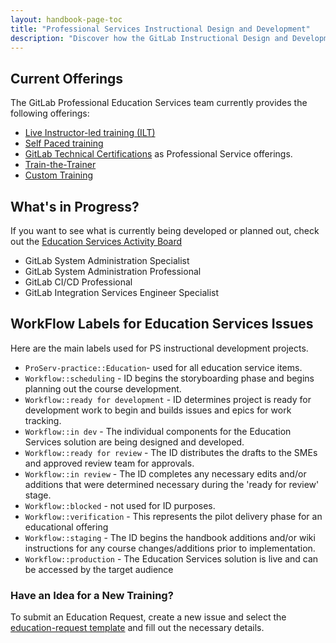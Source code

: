```yaml
---
layout: handbook-page-toc
title: "Professional Services Instructional Design and Development"
description: "Discover how the GitLab Instructional Design and Development team works together."
---
```


## Current Offerings
The GitLab Professional Education Services team currently provides the following offerings:

- [Live Instructor-led training (ILT)](https://about.gitlab.com/services/education/)
- [Self Paced training](https://about.gitlab.com/learn/)
- [GitLab Technical Certifications](https://about.gitlab.com/handbook/customer-success/professional-services-engineering/gitlab-technical-certifications/) as Professional Service offerings. 
- [Train-the-Trainer](https://about.gitlab.com/services/education/train-the-trainer/)
- [Custom Training](https://about.gitlab.com/services/specialized/)

## What's in Progress?

If you want to see what is currently being developed or planned out, check out the [Education Services Activity Board](https://gitlab.com/gitlab-com/customer-success/professional-services-group/education-services/activity)

- GitLab System Administration Specialist
- GitLab System Administration Professional 
- GitLab CI/CD Professional 
- GitLab Integration Services Engineer Specialist


## WorkFlow Labels for Education Services Issues

Here are the main labels used for PS instructional development projects.

- `ProServ-practice::Education`- used for all education service items.
- `Workflow::scheduling` - ID begins the storyboarding phase and begins planning out the course development.
- `Workflow::ready for development` - ID determines project is ready for development work to begin and builds issues and epics for work tracking. 
- `Workflow::in dev` - The individual components for the Education Services solution are being designed and developed. 
- `Workflow::ready for review` - The ID distributes the drafts to the SMEs and approved review team for approvals.
- `Workflow::in review` - The ID completes any necessary edits and/or additions that were determined necessary during the 'ready for review' stage.
- `Workflow::blocked` - not used for ID purposes.
- `Workflow::verification` - This represents the pilot delivery phase for an educational offering
- `Workflow::staging` - The ID begins the handbook additions and/or wiki instructions for any course changes/additions prior to implementation.  
- `Workflow::production` - The Education Services solution is live and can be accessed by the target audience


### Have an Idea for a New Training?
To submit an Education Request, create a new issue and select the [education-request template](https://gitlab.com/gitlab-com/customer-success/professional-services-group/education-services/-/issues/new?issue%5Bassignee_id%5D=&issue%5Bmilestone_id%5D=) and fill out the necessary details.
